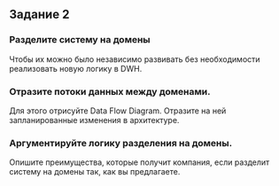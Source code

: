 ## Задание 2

### Разделите систему на домены
Чтобы их можно было независимо развивать без необходимости реализовать новую логику в DWH.

### Отразите потоки данных между доменами.
Для этого отрисуйте Data Flow Diagram. Отразите на ней запланированные изменения в архитектуре.

### Аргументируйте логику разделения на домены.
Опишите преимущества, которые получит компания, если разделит систему на домены так, как вы предлагаете.
